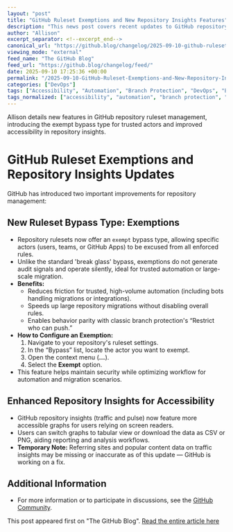```yaml
---
layout: "post"
title: "GitHub Ruleset Exemptions and New Repository Insights Features"
description: "This news post covers recent updates to GitHub repository management, focusing on the introduction of a new exemption bypass type in rulesets and enhanced accessibility features in repository insights. It explains how the exempt bypass allows trusted actors, like automation bots, to be excused from enforced rules, and describes improvements in repository traffic and pulse analytics for screen reader users and data export."
author: "Allison"
excerpt_separator: <!--excerpt_end-->
canonical_url: "https://github.blog/changelog/2025-09-10-github-ruleset-exemptions-and-repository-insights-updates"
viewing_mode: "external"
feed_name: "The GitHub Blog"
feed_url: "https://github.blog/changelog/feed/"
date: 2025-09-10 17:25:36 +00:00
permalink: "/2025-09-10-GitHub-Ruleset-Exemptions-and-New-Repository-Insights-Features.html"
categories: ["DevOps"]
tags: ["Accessibility", "Automation", "Branch Protection", "DevOps", "Exempt Bypass", "GitHub", "Improvement", "Migration", "News", "Platform Governance", "Pulse Pages", "Repository Analytics", "Repository Rulesets", "Traffic Insights"]
tags_normalized: ["accessibility", "automation", "branch protection", "devops", "exempt bypass", "github", "improvement", "migration", "news", "platform governance", "pulse pages", "repository analytics", "repository rulesets", "traffic insights"]
---
```


Allison details new features in GitHub repository ruleset management, introducing the exempt bypass type for trusted actors and improved accessibility in repository insights.<!--excerpt_end-->

# GitHub Ruleset Exemptions and Repository Insights Updates

GitHub has introduced two important improvements for repository management:

## New Ruleset Bypass Type: Exemptions

- Repository rulesets now offer an `exempt` bypass type, allowing specific actors (users, teams, or GitHub Apps) to be excused from all enforced rules.
- Unlike the standard 'break glass' bypass, exemptions do not generate audit signals and operate silently, ideal for trusted automation or large-scale migration.
- **Benefits:**
  - Reduces friction for trusted, high-volume automation (including bots handling migrations or integrations).
  - Speeds up large repository migrations without disabling overall rules.
  - Enables behavior parity with classic branch protection's “Restrict who can push.”
- **How to Configure an Exemption:**
  1. Navigate to your repository's ruleset settings.
  2. In the “Bypass” list, locate the actor you want to exempt.
  3. Open the context menu (**…**).
  4. Select the **Exempt** option.
- This feature helps maintain security while optimizing workflow for automation and migration scenarios.

## Enhanced Repository Insights for Accessibility

- GitHub repository insights (traffic and pulse) now feature more accessible graphs for users relying on screen readers.
- Users can switch graphs to tabular view or download the data as CSV or PNG, aiding reporting and analysis workflows.
- **Temporary Note:** Referring sites and popular content data on traffic insights may be missing or inaccurate as of this update — GitHub is working on a fix.

## Additional Information

- For more information or to participate in discussions, see the [GitHub Community](https://github.com/orgs/community/discussions/categories/repositories).

This post appeared first on "The GitHub Blog". [Read the entire article here](https://github.blog/changelog/2025-09-10-github-ruleset-exemptions-and-repository-insights-updates)
